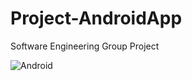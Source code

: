 # Project-AndroidApp
Software Engineering Group Project

![Android](https://s.aolcdn.com/hss/storage/midas/b69b61936606de069623d6a93551160f/204100818/android-nougat-1600.jpg)
